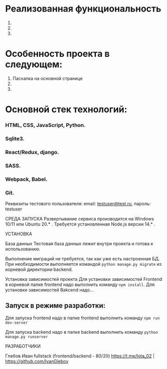 # Реализованная функциональность
1. 
2. 
3. 

# Особенность проекта в следующем:
1. Пасхалка на основной странице
2. 
3. 

# Основной стек технологий:
### HTML, CSS, JavaScript, Python.
### Sqlite3.
### React/Redux, django.
### SASS.
### Webpack, Babel.
### Git.


Реквизиты тестового пользователя: email: testuser@test.ru, пароль: testuser

СРЕДА ЗАПУСКА
Развертывание сервиса производится на Windows 10/11 или Ubuntu 20.* .
Требуется установленная Node.js версии 14.* .

УСТАНОВКА

База данных
Тестовая база данных лежит внутри проекта и готова к использованию.

Выполнение миграций не требуется, так как уже есть настроенная БД.
При необходимости выполняется командой `python manage.py migrate` из корневой директории backend.

Установка зависимостей проекта
Для установки зависимостей Frontend в корневой папке frontend надо выполнить команду `npm install`.
Для установки зависимостей Bakcend надо...

## Запуск в режиме разработки:
Для запуска frontend надо в папке frontend выполнить команду `npm run dev-server`

Для запуска backend надо в папке backend выполнить команду `python manage.py runserver`

РАЗРАБОТЧИКИ

Глебов Иван fullstack (frontend/backend - 80/20) https://t.me/Iota_02 | https://github.com/IvanGlebov
